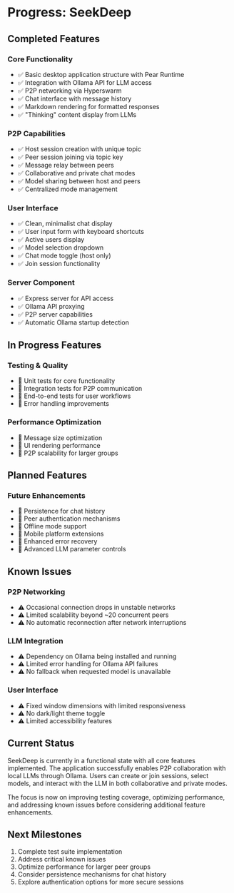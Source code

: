# Progress: SeekDeep

## Completed Features

### Core Functionality
- ✅ Basic desktop application structure with Pear Runtime
- ✅ Integration with Ollama API for LLM access
- ✅ P2P networking via Hyperswarm
- ✅ Chat interface with message history
- ✅ Markdown rendering for formatted responses
- ✅ "Thinking" content display from LLMs

### P2P Capabilities
- ✅ Host session creation with unique topic
- ✅ Peer session joining via topic key
- ✅ Message relay between peers
- ✅ Collaborative and private chat modes
- ✅ Model sharing between host and peers
- ✅ Centralized mode management

### User Interface
- ✅ Clean, minimalist chat display
- ✅ User input form with keyboard shortcuts
- ✅ Active users display
- ✅ Model selection dropdown
- ✅ Chat mode toggle (host only)
- ✅ Join session functionality

### Server Component
- ✅ Express server for API access
- ✅ Ollama API proxying
- ✅ P2P server capabilities
- ✅ Automatic Ollama startup detection

## In Progress Features

### Testing & Quality
- 🔄 Unit tests for core functionality
- 🔄 Integration tests for P2P communication
- 🔄 End-to-end tests for user workflows
- 🔄 Error handling improvements

### Performance Optimization
- 🔄 Message size optimization
- 🔄 UI rendering performance
- 🔄 P2P scalability for larger groups

## Planned Features

### Future Enhancements
- 📝 Persistence for chat history
- 📝 Peer authentication mechanisms
- 📝 Offline mode support
- 📝 Mobile platform extensions
- 📝 Enhanced error recovery
- 📝 Advanced LLM parameter controls

## Known Issues

### P2P Networking
- ⚠️ Occasional connection drops in unstable networks
- ⚠️ Limited scalability beyond ~20 concurrent peers
- ⚠️ No automatic reconnection after network interruptions

### LLM Integration
- ⚠️ Dependency on Ollama being installed and running
- ⚠️ Limited error handling for Ollama API failures
- ⚠️ No fallback when requested model is unavailable

### User Interface
- ⚠️ Fixed window dimensions with limited responsiveness
- ⚠️ No dark/light theme toggle
- ⚠️ Limited accessibility features

## Current Status
SeekDeep is currently in a functional state with all core features implemented. The application successfully enables P2P collaboration with local LLMs through Ollama. Users can create or join sessions, select models, and interact with the LLM in both collaborative and private modes.

The focus is now on improving testing coverage, optimizing performance, and addressing known issues before considering additional feature enhancements.

## Next Milestones
1. Complete test suite implementation
2. Address critical known issues
3. Optimize performance for larger peer groups
4. Consider persistence mechanisms for chat history
5. Explore authentication options for more secure sessions
